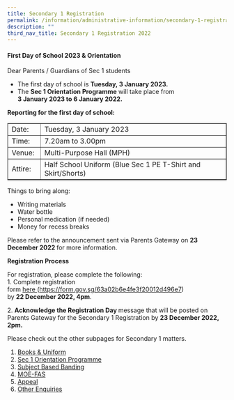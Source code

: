 ```yaml
---
title: Secondary 1 Registration
permalink: /information/administrative-information/secondary-1-registration/
description: ""
third_nav_title: Secondary 1 Registration 2022
---
```

<h4><strong>First Day of School 2023 &amp; Orientation</strong></h4>
<p>Dear Parents / Guardians of Sec 1 students</p>
<ul>
<li>The first day of school is <strong>Tuesday,&nbsp;3&nbsp;January 2023.</strong></li>
<li>The <strong>Sec 1 Orientation Programme</strong>&nbsp;will take place from<strong>&nbsp;<br>3 January 2023 to 6 January 2022.</strong></li>
</ul>
<p><strong>Reporting for the first day of school:</strong></p>
<table border="1" style="border-collapse: collapse; width: 100%;">
<tbody>
<tr>
<td style="width: 15%;">Date:</td>
<td style="width: 85%;">Tuesday, 3 January 2023</td>
</tr>
<tr>
<td style="width: 15%;">Time:</td>
<td style="width: 85%;">7.20am to 3.00pm</td>
</tr>
<tr>
<td style="width: 15%;">Venue:</td>
<td style="width: 85%;">Multi-Purpose Hall (MPH)</td>
</tr>
<tr>
<td style="width: 15%;">Attire:</td>
<td style="width: 85%;">Half School Uniform (Blue Sec 1 PE T-Shirt and Skirt/Shorts)</td>
</tr>
</tbody>
</table>
<p>Things to bring along:</p>
<ul>
<li>Writing materials</li>
<li>Water bottle</li>
<li>Personal medication (if needed)</li>
<li>Money for recess breaks</li>
</ul>
<p>Please refer to the announcement sent via Parents Gateway on&nbsp;<strong>23 December 2022&nbsp;</strong>for more information.</p>
<p><strong>Registration Process</strong></p>
<p>For registration, please complete the following:<br>1. Complete registration form&nbsp;<a rel="noopener" href="https://form.gov.sg/63a02b6e4fe3f20012d496e7">here&nbsp;</a>(<a rel="noopener" href="https://form.gov.sg/63a02b6e4fe3f20012d496e7">https://form.gov.sg/63a02b6e4fe3f20012d496e7</a>)&nbsp;<br>by <strong>22 December 2022, 4pm</strong>.</p>
<p>2. <strong>Acknowledge the Registration Day&nbsp;</strong>message that will be posted on Parents Gateway for the Secondary 1 Registration by&nbsp;<strong>23 December 2022, 2pm.</strong></p>
<p>Please check out the other subpages for Secondary 1 matters.</p>
<ol>
<li><a rel="noopener" href="/information/administrative-information/secondary-1-registration/books-n-uniforms">Books &amp; Uniform</a></li>
<li><a rel="noopener" href="/information/administrative-information/secondary-1-registration/sec-1-orientation-programme">Sec 1 Orientation Programme</a></li>
<li><a rel="noopener" href="/information/administrative-information/secondary-1-registration/subject-based-banding">Subject Based Banding</a></li>
<li><a rel="noopener" href="/information/administrative-information/secondary-1-registration/moe-fas">MOE-FAS</a></li>
<li><a rel="noopener" href="/information/administrative-information/secondary-1-registration/appeal">Appeal</a></li>
<li><a rel="noopener" href="/information/administrative-information/secondary-1-registration/other-enquiries">Other Enquiries</a></li>
</ol>